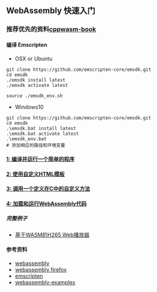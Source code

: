## WebAssembly 快速入门


### 推荐优先的资料[cppwasm-book](https://github.com/3dgen/cppwasm-book)

#### 编译 Emscripten
+ OSX or Ubuntu
```shell
git clone https://github.com/emscripten-core/emsdk.git
cd emsdk
./emsdk install latest
./emsdk activate latest

source ./emsdk_env.sh
```
+ Windows10
```shell
git clone https://github.com/emscripten-core/emsdk.git
cd emsdk
.\emsdk.bat install latest
.\emsdk.bat activate latest
.\emsdk_env.bat
# 添加相应的路径和环境变量

```
#### [1: 编译并运行一个简单的程序](./hello/ReadMe.md)
#### [2: 使用自定义HTML模板](./html_template/ReadMe.md)
#### [3: 调用一个定义在C中的自定义方法](./call/ReadMe.md)
#### [4: 加载和运行WebAssembly代码](./load/ReadMe.md)

##### 完整例子
+   [基于WASM的H265 Web播放器](https://github.com/sonysuqin/WasmVideoPlayer)

#### 参考资料
+ [webassembly](https://webassembly.org/)
+ [webassembly firefox](https://developer.mozilla.org/zh-CN/docs/WebAssembly)
+ [emscripten](https://emscripten.org/)
+ [webassembly-examples](https://github.com/mdn/webassembly-examples)
